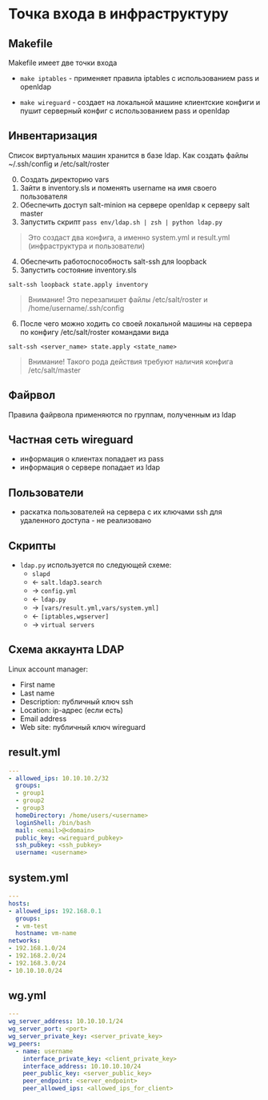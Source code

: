 # Точка входа в инфраструктуру

## Makefile

Makefile имеет две точки входа

- `make iptables` - применяет правила iptables с использованием pass и openldap

- `make wireguard` - создает на локальной машине клиентские конфиги и пушит серверный конфиг с использованием pass и openldap

## Инвентаризация

Список виртуальных машин хранится в базе ldap. Как создать файлы ~/.ssh/config и /etc/salt/roster

0. Создать директорию vars
1. Зайти в inventory.sls и поменять username на имя своего пользователя
2. Обеспечить доступ salt-minion на сервере openldap к серверу salt master
3. Запустить скрипт `pass env/ldap.sh | zsh | python ldap.py`
> Это создаст два конфига, а именно system.yml и result.yml (инфраструктура и пользователи)
4. Обеспечить работоспособность salt-ssh для loopback
5. Запустить состояние inventory.sls

```
salt-ssh loopback state.apply inventory
```

> Внимание! Это перезапишет файлы /etc/salt/roster и /home/username/.ssh/config

6. После чего можно ходить со своей локальной машины на сервера по конфигу /etc/salt/roster командами вида

```
salt-ssh <server_name> state.apply <state_name>
```

> Внимание! Такого рода действия требуют наличия конфига /etc/salt/master

## Файрвол

Правила файрвола применяются по группам, полученным из ldap

## Частная сеть wireguard

- информация о клиентах попадает из pass
- информация о сервере попадает из ldap

## Пользователи

- раскатка пользователей на сервера с их ключами ssh для удаленного доступа - не реализовано

## Скрипты

- `ldap.py` используется по следующей схеме:
    - `slapd` 
    - <- `salt.ldap3.search` 
    - -> `config.yml` 
    - <- `ldap.py` 
    - -> `[vars/result.yml,vars/system.yml]` 
    - <- `[iptables,wgserver]` 
    - -> `virtual servers`

## Схема аккаунта LDAP

Linux account manager:

- First name
- Last name
- Description: публичный ключ ssh
- Location: ip-адрес (если есть)
- Email address
- Web site: публичный ключ wireguard

## result.yml

```yaml
---
- allowed_ips: 10.10.10.2/32
  groups:
  - group1
  - group2
  - group3
  homeDirectory: /home/users/<username>
  loginShell: /bin/bash
  mail: <email>@<domain>
  public_key: <wireguard_pubkey>
  ssh_pubkey: <ssh_pubkey>
  username: <username>
```

## system.yml

```yaml
---
hosts:
- allowed_ips: 192.168.0.1
  groups:
  - vm-test
  hostname: vm-name
networks:
- 192.168.1.0/24
- 192.168.2.0/24
- 192.168.3.0/24
- 10.10.10.0/24
```

## wg.yml

```yaml
---
wg_server_address: 10.10.10.1/24
wg_server_port: <port>
wg_server_private_key: <server_private_key>
wg_peers:
  - name: username
    interface_private_key: <client_private_key>
    interface_address: 10.10.10.10/24
    peer_public_key: <server_public_key>
    peer_endpoint: <server_endpoint>
    peer_allowed_ips: <allowed_ips_for_client>
```
